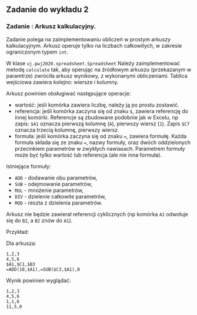 ## Zadanie do wykładu 2

### Zadanie : Arkusz kalkulacyjny.

Zadanie polega na zaimplementowaniu obliczeń w prostym arkuszy kalkulacyjnym. Arkusz operuje tylko na liczbach całkowitych, w zakresie ograniczonym typem `int`.

W klase `uj.pwj2020.spreadsheet.Spreadsheet` Należy zaimplementować metodę `calculate` tak, aby operując na źródłowym arkuszu (przekazanym w paramtrze) zwróciła arkusz wynikowy, z wykonanymi obliczeniami. Tablica wejściowa zawiera kolejno: wiersze i kolumny.

Arkusz powinien obsługiwać następujące operacje:
- wartość: jeśli komórka zawiera liczbę, należy ją po prostu zostawić.
- referencja: jeśli komórka zaczyna się od znaku `$`, zawiera referencję do innej komórki. Referencje są zbudowane podobnie jak w Excelu, np zapis: `$A1` oznacza pierwszą kolumnę (`A`), pierwszy wiersz (`1`). Zapis `$C7` oznacza trzecią kolumnę, pierwszy wiersz.
- formuła: jeśli komórka zaczyna się od znaku `=`, zawiera formułę. Każda formuła składa się ze znaku `=`, nazwy formuły, oraz dwóch oddzielonych przecinkiem parametrów w zwykłych nawiasach. Parametrem formuły może być tylko wartość lub referencja (ale nie inna formuła).

Istniejące formuły:
- `ADD` - dodawanie obu parametrów,
- `SUB` - odejmowanie parametrów,
- `MUL` - mnożenie parametrów,
- `DIV` - dzielenie całkowite parametrów,
- `MOD` - reszta z dzielenia parametrów.

Arkusz nie będzie zawierał referencji cyklicznych (np komórka `A1` odwołuje się do `B2`, a `B2` znów do `A1`).

Przykład:

Dla arkusza:
```$xslt
1,2,3
4,5,6
$A1,$C1,$B3
=ADD(10,$A1),=SUB($C3,$A1),0
```
Wynik powinien wyglądać:
```$xslt
1,2,3
4,5,6
1,1,6
11,5,0
```
